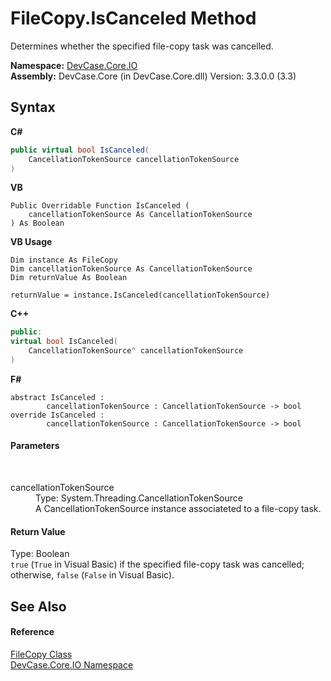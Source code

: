 # FileCopy.IsCanceled Method 
 

Determines whether the specified file-copy task was cancelled.

**Namespace:**&nbsp;<a href="N_DevCase_Core_IO">DevCase.Core.IO</a><br />**Assembly:**&nbsp;DevCase.Core (in DevCase.Core.dll) Version: 3.3.0.0 (3.3)

## Syntax

**C#**<br />
``` C#
public virtual bool IsCanceled(
	CancellationTokenSource cancellationTokenSource
)
```

**VB**<br />
``` VB
Public Overridable Function IsCanceled ( 
	cancellationTokenSource As CancellationTokenSource
) As Boolean
```

**VB Usage**<br />
``` VB Usage
Dim instance As FileCopy
Dim cancellationTokenSource As CancellationTokenSource
Dim returnValue As Boolean

returnValue = instance.IsCanceled(cancellationTokenSource)
```

**C++**<br />
``` C++
public:
virtual bool IsCanceled(
	CancellationTokenSource^ cancellationTokenSource
)
```

**F#**<br />
``` F#
abstract IsCanceled : 
        cancellationTokenSource : CancellationTokenSource -> bool 
override IsCanceled : 
        cancellationTokenSource : CancellationTokenSource -> bool 
```


#### Parameters
&nbsp;<dl><dt>cancellationTokenSource</dt><dd>Type: System.Threading.CancellationTokenSource<br />A CancellationTokenSource instance associateted to a file-copy task.</dd></dl>

#### Return Value
Type: Boolean<br />`true` (`True` in Visual Basic) if the specified file-copy task was cancelled; otherwise, `false` (`False` in Visual Basic).

## See Also


#### Reference
<a href="T_DevCase_Core_IO_FileCopy">FileCopy Class</a><br /><a href="N_DevCase_Core_IO">DevCase.Core.IO Namespace</a><br />